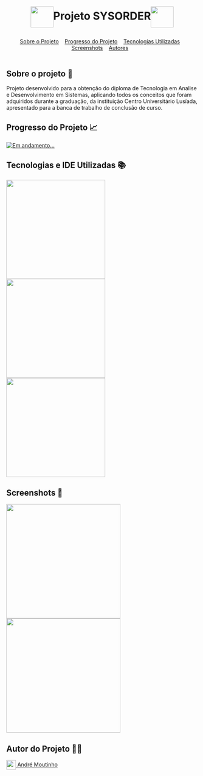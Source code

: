 # <p align=center><img align="center" src="https://i.imgur.com/tkMLQlW.png" height="55" width="60"/>Projeto SYSORDER<img align="center" src="https://i.imgur.com/tkMLQlW.png" height="55" width="60"/></p>

<div id="inicio" align=center>
  <a href="#sobre">Sobre o Projeto</a>&nbsp;&nbsp;&nbsp;
  <a href="#progresso">Progresso do Projeto</a>&nbsp;&nbsp;&nbsp;  
  <a href="#linguagens">Tecnologias Utilizadas</a>&nbsp;&nbsp;&nbsp;
  <a href="#screenshots">Screenshots</a>&nbsp;&nbsp;&nbsp;
  <a href="#autores">Autores</a>&nbsp;&nbsp;&nbsp; 
</div><br>

<h2 id="sobre">Sobre o projeto 🔎</h2>
<p>Projeto desenvolvido para a obtenção do diploma de Tecnologia em Analise e Desenvolvimento em Sistemas, aplicando todos os conceitos que foram adquiridos durante a graduação, da instituição Centro Universitário Lusíada, apresentado para a banca de trabalho de conclusão de curso.</p>


<h2 id="progresso">Progresso do Projeto 📈</h2>

<a href="#" title="STATUS"><img src="https://img.shields.io/badge/STATUS-Concluído-green?style=for-the-badge" alt="Em andamento..."></a>


<h2 id="linguagens">Tecnologias e IDE Utilizadas 📚</h2>

<div style="display: inline_block">
<!-- LOGOS HTML5 | CSS3 | JS -->   
<img align="center" src="https://www.freepnglogos.com/uploads/html5-logo-png/html5-logo-devextreme-multi-purpose-controls-html-javascript-3.png" width="260"/>
<!-- LOGO VISUAL STUDIO CODE -->  
<img align="center" src="https://i.imgur.com/mXXAMPF.png" width="260"/> 
<!-- LOGO FRAMEWORK CODEIGNITER -->  
<img align="center" src="https://i.imgur.com/DNz1zu6.png" width="260"/> 
  
<h2 id="screenshots">Screenshots 📸</h2>

  <!--<b><i>EM BREVE...</i></b>-->

<img align="center" src="https://i.imgur.com/JL5NLKt.png" width="300"/> 
<img align="center" src="https://i.imgur.com/2lZXgSu.png" width="300"/> 
    
<h2 id="autores">Autor do Projeto 👨‍💼</h2>
<a href="https://github.com/AhMoutinho/" title="André Moutinho"><img align="center" src="https://i.imgur.com/VN0Vh9S.png" width="25"/> André Moutinho</a>  

